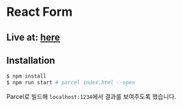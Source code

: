 # React Form

## Live at: [here](https://parksb.github.io/project/reactform/)

## Installation

```sh
$ npm install
$ npm run start # parcel index.html --open
```

Parcel로 빌드해 `localhost:1234`에서 결과를 보여주도록 했습니다.
